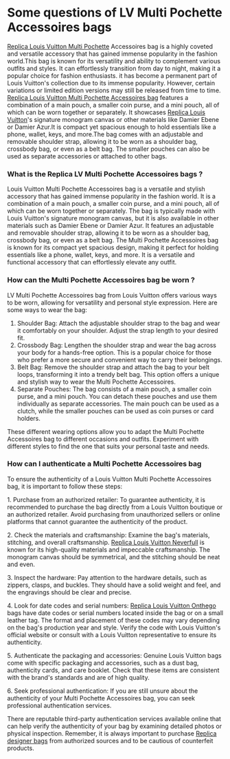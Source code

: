# Some questions of LV Multi Pochette Accessoires bags

[Replica Louis Vuitton Multi Pochette](https://www.pursetmall.cn/lv-favorite) Accessoires bag is a highly coveted and versatile accessory that has gained immense popularity in the fashion world.This bag is known for its versatility and ability to complement various outfits and styles. It can effortlessly transition from day to night, making it a popular choice for fashion enthusiasts. it has become a permanent part of Louis Vuitton's collection due to its immense popularity. However, certain variations or limited edition versions may still be released from time to time. [Replica Louis Vuitton Multi Pochette Accessoires bag](https://www.pursetmall.cn/multi-pochette-accessoires-m44840.html) features a combination of a main pouch, a smaller coin purse, and a mini pouch, all of which can be worn together or separately. It showcases [Replica Louis Vuitton](https://www.pursetmall.cn/replica-vuiton)'s signature monogram canvas or other materials like Damier Ebene or Damier Azur.It is compact yet spacious enough to hold essentials like a phone, wallet, keys, and more.The bag comes with an adjustable and removable shoulder strap, allowing it to be worn as a shoulder bag, crossbody bag, or even as a belt bag. The smaller pouches can also be used as separate accessories or attached to other bags.

### What is the Replica LV Multi Pochette Accessoires bags ?

Louis Vuitton Multi Pochette Accessoires bag is a versatile and stylish accessory that has gained immense popularity in the fashion world. It is a combination of a main pouch, a smaller coin purse, and a mini pouch, all of which can be worn together or separately. The bag is typically made with Louis Vuitton's signature monogram canvas, but it is also available in other materials such as Damier Ebene or Damier Azur. It features an adjustable and removable shoulder strap, allowing it to be worn as a shoulder bag, crossbody bag, or even as a belt bag. The Multi Pochette Accessoires bag is known for its compact yet spacious design, making it perfect for holding essentials like a phone, wallet, keys, and more. It is a versatile and functional accessory that can effortlessly elevate any outfit.

### How can the Multi Pochette Accessoires bag be worn ?

LV Multi Pochette Accessoires bag from Louis Vuitton offers various ways to be worn, allowing for versatility and personal style expression. Here are some ways to wear the bag:

1. Shoulder Bag: Attach the adjustable shoulder strap to the bag and wear it comfortably on your shoulder. Adjust the strap length to your desired fit.
2. Crossbody Bag: Lengthen the shoulder strap and wear the bag across your body for a hands-free option. This is a popular choice for those who prefer a more secure and convenient way to carry their belongings.
3. Belt Bag: Remove the shoulder strap and attach the bag to your belt loops, transforming it into a trendy belt bag. This option offers a unique and stylish way to wear the Multi Pochette Accessoires.
4. Separate Pouches: The bag consists of a main pouch, a smaller coin purse, and a mini pouch. You can detach these pouches and use them individually as separate accessories. The main pouch can be used as a clutch, while the smaller pouches can be used as coin purses or card holders.

These different wearing options allow you to adapt the Multi Pochette Accessoires bag to different occasions and outfits. Experiment with different styles to find the one that suits your personal taste and needs.

### How can I authenticate a Multi Pochette Accessoires bag

To ensure the authenticity of a Louis Vuitton Multi Pochette Accessoires bag, it is important to follow these steps:

1\. Purchase from an authorized retailer: To guarantee authenticity, it is recommended to purchase the bag directly from a Louis Vuitton boutique or an authorized retailer. Avoid purchasing from unauthorized sellers or online platforms that cannot guarantee the authenticity of the product.&#x20;

2\. Check the materials and craftsmanship: Examine the bag's materials, stitching, and overall craftsmanship. [Replica Louis Vuitton Neverfull](https://www.pursetmall.cn/neverfull-bags) is known for its high-quality materials and impeccable craftsmanship. The monogram canvas should be symmetrical, and the stitching should be neat and even.&#x20;

3\. Inspect the hardware: Pay attention to the hardware details, such as zippers, clasps, and buckles. They should have a solid weight and feel, and the engravings should be clear and precise.

&#x20;4\. Look for date codes and serial numbers: [Replica Louis Vuitton Onthego](https://www.pursetmall.cn/onthego) bags have date codes or serial numbers located inside the bag or on a small leather tag. The format and placement of these codes may vary depending on the bag's production year and style. Verify the code with Louis Vuitton's official website or consult with a Louis Vuitton representative to ensure its authenticity.&#x20;

5\. Authenticate the packaging and accessories: Genuine Louis Vuitton bags come with specific packaging and accessories, such as a dust bag, authenticity cards, and care booklet. Check that these items are consistent with the brand's standards and are of high quality.&#x20;

6\. Seek professional authentication: If you are still unsure about the authenticity of your Multi Pochette Accessoires bag, you can seek professional authentication services.&#x20;

There are reputable third-party authentication services available online that can help verify the authenticity of your bag by examining detailed photos or physical inspection. Remember, it is always important to purchase [Replica designer bags](https://www.pursetmall.cn) from authorized sources and to be cautious of counterfeit products.

